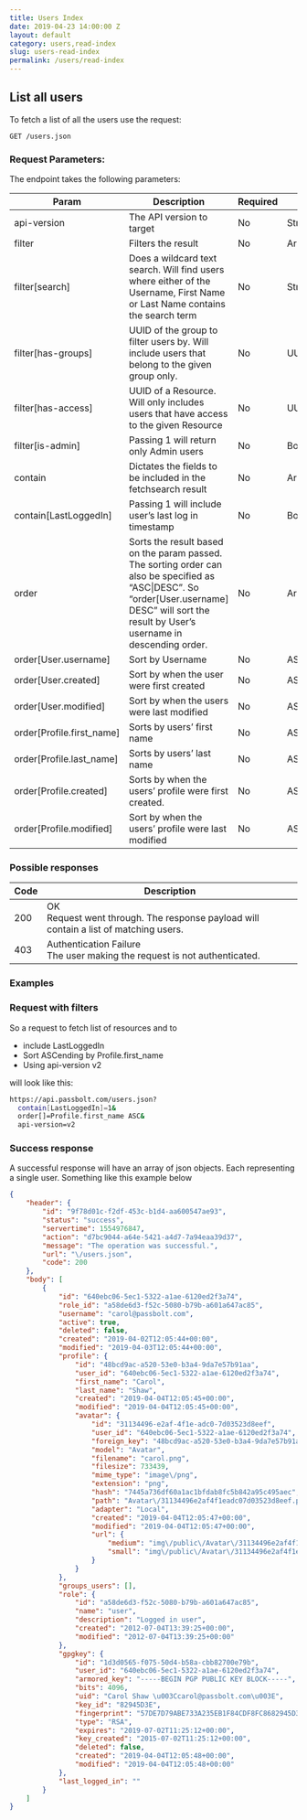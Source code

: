 ```yaml
---
title: Users Index
date: 2019-04-23 14:00:00 Z
layout: default
category: users,read-index
slug: users-read-index
permalink: /users/read-index
---
```


## List all users

To fetch a list of all the users use the request:

```
GET /users.json
```

### Request Parameters:

The endpoint takes the following parameters:

<table class="table-parameters">
<thead>
  <tr>
   <th>Param
   </th>
   <th>Description
   </th>
   <th>Required
   </th>
   <th>Type
   </th>
  </tr>
</thead>
<tbody>
  <tr>
   <td>api-version
   </td>
   <td>The API version to target
   </td>
   <td>No
   </td>
   <td>String
   </td>
  </tr>
  <tr>
   <td>filter
   </td>
   <td>Filters the result
   </td>
   <td>No
   </td>
   <td>Array
   </td>
  </tr>
  <tr>
   <td>filter[search]
   </td>
   <td>Does a wildcard text search. Will find users where either of the Username, First Name or Last Name contains the search term
   </td>
   <td>No
   </td>
   <td>String
   </td>
  </tr>
  <tr>
   <td>filter[has-groups]
   </td>
   <td>UUID of the group to filter users by. Will include users that belong to the given group only.
   </td>
   <td>No
   </td>
   <td>UUID
   </td>
  </tr>
  <tr>
   <td>filter[has-access]
   </td>
   <td>UUID of a Resource. Will only includes users that have access to the given Resource
   </td>
   <td>No
   </td>
   <td>UUID
   </td>
  </tr>
  <tr>
   <td>filter[is-admin]
   </td>
   <td>Passing 1 will return only Admin users
   </td>
   <td>No
   </td>
   <td>Boolean(1/0)
   </td>
  </tr>
  <tr>
   <td>contain
   </td>
   <td>Dictates the fields to be included in the fetchsearch result
   </td>
   <td>No
   </td>
   <td>Array
   </td>
  </tr>
  <tr>
   <td>contain[LastLoggedIn]
   </td>
   <td>Passing 1 will include user’s last log in timestamp
   </td>
   <td>No
   </td>
   <td>Boolean
   </td>
  </tr>
  <tr>
   <td>order
   </td>
   <td>Sorts the result based on the param passed. The sorting order can also be specified as “ASC|DESC”. So “order[User.username] DESC” will sort the result by User’s username in descending order.
   </td>
   <td>No 
   </td>
   <td>Array
   </td>
  </tr>
  <tr>
   <td>order[User.username]
   </td>
   <td>Sort by Username
   </td>
   <td>No
   </td>
   <td>ASC|DESC
   </td>
  </tr>
  <tr>
   <td>order[User.created]
   </td>
   <td>Sort by when the user were first created
   </td>
   <td>No
   </td>
   <td>ASC|DESC
   </td>
  </tr>
  <tr>
   <td>order[User.modified]
   </td>
   <td>Sort by when the users were last modified
   </td>
   <td>No
   </td>
   <td>ASC|DESC
   </td>
  </tr>
  <tr>
   <td>order[Profile.first_name]
   </td>
   <td>Sorts by users’ first name
   </td>
   <td>No
   </td>
   <td>ASC|DESC
   </td>
  </tr>
  <tr>
   <td>order[Profile.last_name]
   </td>
   <td>Sorts by users’ last name
   </td>
   <td>No
   </td>
   <td>ASC|DESC
   </td>
  </tr>
  <tr>
   <td>order[Profile.created]
   </td>
   <td>Sorts by when the users’ profile were first created.
   </td>
   <td>No
   </td>
   <td>ASC|DESC
   </td>
  </tr>
  <tr>
   <td>order[Profile.modified]
   </td>
   <td>Sort by when the users’ profile were last modified
   </td>
   <td>No
   </td>
   <td>ASC|DESC
   </td>
  </tr>
  </tbody>
</table>

### Possible responses

<table class="table-parameters">
<thead>
  <tr>
   <th>Code
   </th>
   <th>Description
   </th>
  </tr>
</thead>
<tbody>
  <tr>
   <td>200
   </td>
   <td>OK<br/>
Request went through. The response payload will contain a list of matching users.
   </td>
  </tr>
  <tr>
   <td>403
   </td>
   <td>Authentication Failure<br/>
The user making the request is not authenticated.
   </td>
  </tr>
  </tbody>
</table>

### Examples
### Request with filters
So a request to fetch list of resources and to 
*   include LastLoggedIn
*   Sort ASCending by Profile.first_name
*   Using api-version v2

will look like this:

```bash
https://api.passbolt.com/users.json?
  contain[LastLoggedIn]=1&
  order[]=Profile.first_name ASC&
  api-version=v2
```

### Success response
A successful response will have an array of json objects. Each representing a single user. Something like this example below

```json
{
    "header": {
        "id": "9f78d01c-f2df-453c-b1d4-aa600547ae93",
        "status": "success",
        "servertime": 1554976847,
        "action": "d7bc9044-a64e-5421-a4d7-7a94eaa39d37",
        "message": "The operation was successful.",
        "url": "\/users.json",
        "code": 200
    },
    "body": [
        {
            "id": "640ebc06-5ec1-5322-a1ae-6120ed2f3a74",
            "role_id": "a58de6d3-f52c-5080-b79b-a601a647ac85",
            "username": "carol@passbolt.com",
            "active": true,
            "deleted": false,
            "created": "2019-04-02T12:05:44+00:00",
            "modified": "2019-04-03T12:05:44+00:00",
            "profile": {
                "id": "48bcd9ac-a520-53e0-b3a4-9da7e57b91aa",
                "user_id": "640ebc06-5ec1-5322-a1ae-6120ed2f3a74",
                "first_name": "Carol",
                "last_name": "Shaw",
                "created": "2019-04-04T12:05:45+00:00",
                "modified": "2019-04-04T12:05:45+00:00",
                "avatar": {
                    "id": "31134496-e2af-4f1e-adc0-7d03523d8eef",
                    "user_id": "640ebc06-5ec1-5322-a1ae-6120ed2f3a74",
                    "foreign_key": "48bcd9ac-a520-53e0-b3a4-9da7e57b91aa",
                    "model": "Avatar",
                    "filename": "carol.png",
                    "filesize": 733439,
                    "mime_type": "image\/png",
                    "extension": "png",
                    "hash": "7445a736df60a1ac1bfdab8fc5b842a95c495aec",
                    "path": "Avatar\/31134496e2af4f1eadc07d03523d8eef.png",
                    "adapter": "Local",
                    "created": "2019-04-04T12:05:47+00:00",
                    "modified": "2019-04-04T12:05:47+00:00",
                    "url": {
                        "medium": "img\/public\/Avatar\/31134496e2af4f1eadc07d03523d8eef.a99472d5.png",
                        "small": "img\/public\/Avatar\/31134496e2af4f1eadc07d03523d8eef.65a0ba70.png"
                    }
                }
            },
            "groups_users": [],
            "role": {
                "id": "a58de6d3-f52c-5080-b79b-a601a647ac85",
                "name": "user",
                "description": "Logged in user",
                "created": "2012-07-04T13:39:25+00:00",
                "modified": "2012-07-04T13:39:25+00:00"
            },
            "gpgkey": {
                "id": "1d3d0565-f075-50d4-b58a-cbb82700e79b",
                "user_id": "640ebc06-5ec1-5322-a1ae-6120ed2f3a74",
                "armored_key": "-----BEGIN PGP PUBLIC KEY BLOCK-----",
                "bits": 4096,
                "uid": "Carol Shaw \u003Ccarol@passbolt.com\u003E",
                "key_id": "82945D3E",
                "fingerprint": "57DE7D79ABE733A235EB1F84CDF8FC8682945D3E",
                "type": "RSA",
                "expires": "2019-07-02T11:25:12+00:00",
                "key_created": "2015-07-02T11:25:12+00:00",
                "deleted": false,
                "created": "2019-04-04T12:05:48+00:00",
                "modified": "2019-04-04T12:05:48+00:00"
            },
            "last_logged_in": ""
        }
    ]
}
```
